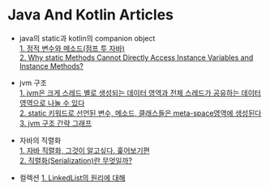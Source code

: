 Java And Kotlin Articles
===
- java의 static과 kotlin의 companion object   
[1. 정적 변수와 메소드(점프 투 자바)](https://wikidocs.net/228)   
[2. Why static Methods Cannot Directly Access Instance Variables and Instance Methods?](https://www.oreilly.com/library/view/javatm-how-to/9780133813036/ch08lev2sec24.html)   

- jvm 구조  
[1. jvm은 크게 스레드 별로 생성되는 데이터 영역과 전체 스레드가 공유하는 데이터 영역으로 나눌 수 있다](https://hongsii.github.io/2018/12/20/jvm-memory-structure/)   
[2. static 키워드로 선언된 변수, 메소드, 클래스들은 meta-space영역에 생성된다](https://stackoverflow.com/questions/8387989/where-are-static-methods-and-static-variables-stored-in-java/8388068)  
[3. jvm 구조 간략 그래프](https://velog.io/@ditt/JavaJVM-%EB%A9%94%EB%AA%A8%EB%A6%AC-%EC%98%81%EC%97%AD)  

- 자바의 직렬화  
[1. 자바 직렬화, 그것이 알고싶다. 훑어보기편](https://techblog.woowahan.com/2550/)  
[2. 직렬화(Serialization)란 무엇일까?](https://devlog-wjdrbs96.tistory.com/268)  

- 컬렉션
[1. LinkedList의 원리에 대해](https://bepoz-study-diary.tistory.com/234?category=833599)